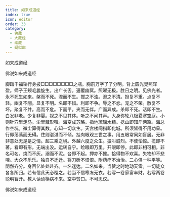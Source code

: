 ```yaml
---
title: 如来成道经
index: true
icon: editor
order: 33
category:
  - 佛藏
  - 大藏经
  - 续藏
  - 疑似部
---
```


  如来成道经  

佛说如来成道经  

脚踏千福轮行身披□□□□□□□□之瓶。胸前万字了了分明。背上圆光晃照晖盈。师子王颊毛蠡旋生。出广长舌。遍覆幽冥。照曜无极。胜日之明。见佛光者。永不死生如来。槃而不死。涅而不生。搅之不浊。澄之不清。担复不重。点复不轻。幽复不闇。显复不明。名即不惜。利即不争。辱之不忿。宠之不荣。散复不坏。聚复不并。高而不危。下而平。夹而无伴。广而异成。杀即不死。活即不生。白发非老。少复非婴。视之不见其体。听之不闻其声。大身弥轮八极畟塞空庭。小则针穴里走马。尘里藏形噀。海变成苏酪。指地琉璃水精。捻山即知斤两豁。海总作空坑。微尘算得其数。心知一切众生。天宫楼阁指即化城。所须皆得不用功呈。行即荡荡而无碍。住则湛湛而不倾。挂肉眼观三世之事。用五眼常同如盲居。无非非意处无是是之情。超三乘之境。外越六度之众生。振叫威烈。不使怕惊。揽即不著。看即有形。无端出没。运转自宁。睑眼即万里。开眼即停。此即非相可相。非名可名。烧而不灰。溺而不泥。台即不起。押亦不摧。拾得物不欢喜。失物却不悲啼。大众不乐乐。独自不迁迁。将刀斫不恨恨。附药疗不治治。二心俱一种平等。閦然齐分。身百亿处处赴齐。一名迷达。二名如来。当赞之时地动天雷。一切徒众各各所归。若有信此天必覆之。若当不信寒冻无衣。若写一卷家富丰财。若写两卷聪明智开。教人读诵横病不来。空中赞曰。不可思议。  

佛说如来成道经  
